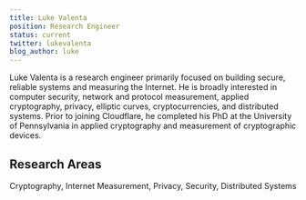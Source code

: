 ```yaml
---
title: Luke Valenta
position: Research Engineer
status: current
twitter: lukevalenta
blog_author: luke
---
```

Luke Valenta is a research engineer primarily focused on building secure, reliable systems and measuring the Internet.
He is broadly interested in computer security, network and protocol measurement, applied cryptography, privacy, elliptic curves, cryptocurrencies, and distributed systems.
Prior to joining Cloudflare, he completed his PhD at the University of Pennsylvania in applied cryptography and measurement of cryptographic devices.

## Research Areas 
Cryptography, Internet Measurement, Privacy, Security, Distributed Systems

